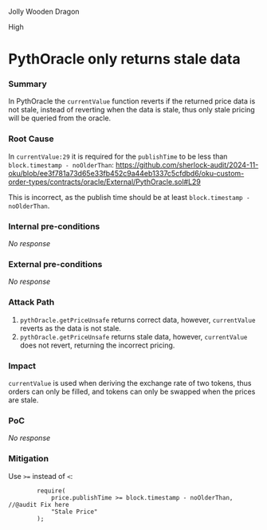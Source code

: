 Jolly Wooden Dragon

High

# PythOracle only returns stale data

### Summary

In PythOracle the `currentValue` function reverts if the returned price data is not stale, instead of reverting when the data is stale, thus only stale pricing will be queried from the oracle.

### Root Cause

In `currentValue:29` it is required for the `publishTime` to be less than `block.timestamp - noOlderThan`: https://github.com/sherlock-audit/2024-11-oku/blob/ee3f781a73d65e33fb452c9a44eb1337c5cfdbd6/oku-custom-order-types/contracts/oracle/External/PythOracle.sol#L29

This is incorrect, as the publish time should be at least `block.timestamp - noOlderThan`.


### Internal pre-conditions

_No response_

### External pre-conditions

_No response_

### Attack Path

1. `pythOracle.getPriceUnsafe` returns correct data, however, `currentValue` reverts as the data is not stale.
2. `pythOracle.getPriceUnsafe` returns stale data, however, `currentValue` does not revert, returning the incorrect pricing.

### Impact

`currentValue` is used when deriving the exchange rate of two tokens, thus orders can only be filled, and tokens can only be swapped when the prices are stale.

### PoC

_No response_

### Mitigation

Use `>=` instead of `<`:
```solidity
        require(
            price.publishTime >= block.timestamp - noOlderThan, //@audit Fix here
            "Stale Price"
        );
```